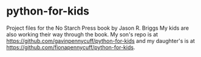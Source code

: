 # python-for-kids
Project files for the No Starch Press book by Jason R. Briggs
My kids are also working their way through the book. My son's repo is at https://github.com/gavinpennycuff/python-for-kids and my daughter's is at https://github.com/fionapennycuff/python-for-kids. 
